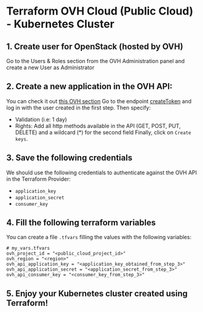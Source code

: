 # Terraform OVH Cloud (Public Cloud) - Kubernetes Cluster 

## 1. Create user for OpenStack (hosted by OVH)
Go to the Users & Roles section from the OVH Administration panel and create a new User as Administrator

## 2. Create a new application in the OVH API:
You can check it out [this OVH section](https://docs.ovh.com/gb/en/api/first-steps-with-ovh-api/#advanced-usage-pair-ovhcloud-apis-with-an-application_2)
Go to the endpoint [createToken](https://eu.api.ovh.com/createToken/) and log in with the user created in the first
step. Then specify:
* Validation (i.e: 1 day)
* Rights: Add all http methods available in the API (GET, POST, PUT, DELETE) and a wildcard (*) for the second field
Finally, click on `Create keys`.

## 3. Save the following credentials
We should use the following credentials to authenticate against the OVH API in the Terraform Provider:
- `application_key`
- `application_secret`
- `consumer_key`

## 4. Fill the following terraform variables
You can create a file `.tfvars` filling the values with the following variables:
```hcl
# my_vars.tfvars
ovh_project_id = "<public_cloud_project_id>"
ovh_region = "<region>"
ovh_api_application_key = "<application_key_obtained_from_step_3>"
ovh_api_application_secret = "<application_secret_from_step_3>"
ovh_api_consumer_key = "<consumer_key_from_step_3>"
```
## 5. Enjoy your Kubernetes cluster created using Terraform!